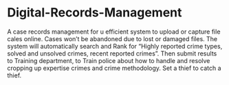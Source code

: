 # Digital-Records-Management
A case records management for u efficient system to upload or capture file cales online. Cases won’t be abandoned due to lost or damaged files.  The system will automatically search and Rank for “Highly reported crime types, solved and unsolved crimes, recent reported crimes”. Then submit results to Training department, to Train police about how to handle and resolve cropping up expertise crimes and crime methodology.  Set a thief to catch a thief.

